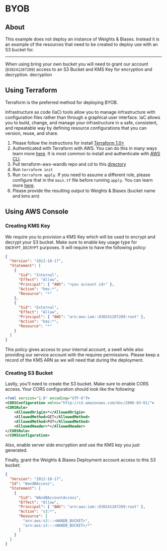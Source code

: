 # BYOB

## About

This example does not deploy an instance of Weights & Biases. Instead it is an
example of the resources that need to be created to deploy use with an S3 bucket
for.

---

When using bring your own bucket you will need to grant our account
(`830241207209`) access to an S3 Bucket and KMS Key for encryption and decryption.
decryption

## Using Terraform

Terraform is the preferred method for deploying BYOB.

Infrastructure as code (IaC) tools allow you to manage infrastructure with
configuration files rather than through a graphical user interface. IaC
allows you to build, change, and manage your infrastructure in a safe,
consistent, and repeatable way by defining resource configurations that you
can version, reuse, and share.

1. Please follow the instructions for install [Terraform
   1.0+](https://learn.hashicorp.com/tutorials/terraform/install-cli)
2. Authenticated with Terraform with AWS. You can do this in many ways learn
   more
   [here](https://registry.terraform.io/providers/hashicorp/aws/latest/docs#authentication-and-configuration).
   It is most common to install and authenticate with [AWS
   CLI](https://docs.aws.amazon.com/cli/latest/userguide/cli-configure-quickstart.html).
3. Pull terraform-aws-wandb repo and cd to this
   [directory](https://github.com/wandb/terraform-aws-wandb/tree/main/examples/byob)
4. Run `terraform init`
5. Run `terraform apply`. If you need to assume a different role, please
   configure that in the `main.tf` file before running `apply`. You can learn
   more
   [here](https://registry.terraform.io/providers/hashicorp/aws/latest/docs#assuming-an-iam-role).
6. Please provide the resulting output to Weights & Biases (bucket name and kms arn)

## Using AWS Console

### Creating KMS Key

We require you to provision a KMS Key which will be used to encrypt and decrypt
your S3 bucket. Make sure to enable key usage type for `ENCRYPT_DECRYPT`
purposes. It will require to have the following policy:

```json
{
  "Version": "2012-10-17",
  "Statement": [
    {
      "Sid": "Internal",
      "Effect": "Allow",
      "Principal": { "AWS": "<you account id>" },
      "Action": "kms:*",
      "Resource": "*"
    },
    {
      "Sid": "External",
      "Effect": "Allow",
      "Principal": { "AWS": "arn:aws:iam::830241207209:root" },
      "Action": "kms:*",
      "Resource": "*"
    }
  ]
}
```

This policy gives access to your internal account, a swell while also providing
our service account with the requires permissions. Please keep a record of the
KMS ARN as we will need that during the deployment.

### Creating S3 Bucket

Lastly, you'll need to create the S3 bucket. Make sure to enable CORS access. Your CORS configuration should look like the following:

```xml
<?xml version="1.0" encoding="UTF-8"?>
<CORSConfiguration xmlns="http://s3.amazonaws.com/doc/2006-03-01/">
<CORSRule>
    <AllowedOrigin>*</AllowedOrigin>
    <AllowedMethod>GET</AllowedMethod>
    <AllowedMethod>PUT</AllowedMethod>
    <AllowedHeader>*</AllowedHeader>
</CORSRule>
</CORSConfiguration>
```

Also, enable server side encryption and use the KMS key you just generated.

Finally, grant the Weights & Biases Deployment account access to this S3 bucket:

```json
{
  "Version": "2012-10-17",
  "Id": "WandBAccess",
  "Statement": [
    {
      "Sid": "WAndBAccountAccess",
      "Effect": "Allow",
      "Principal": { "AWS": "arn:aws:iam::830241207209:root" },
      "Action": "s3:*",
      "Resource": [
        "arn:aws:s3:::<WANDB_BUCKET>",
        "arn:aws:s3:::<WANDB_BUCKET>/*"
      ]
    }
  ]
}
```
